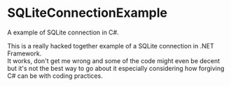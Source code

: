 # SQLiteConnectionExample

A example of SQLite connection in C#. 

This is a really hacked together example of a SQLite connection in .NET Framework.  
It works, don't get me wrong and some of the code might even be decent but it's not the best way to go about it especially considering how forgiving C# can be with coding practices.  
